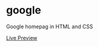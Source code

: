 # google
 Google homepag in HTML and CSS

[Live Preview](https://htmlpreview.github.io/?https://github.com/russs123/google-tutorial/blob/main/index.html)
